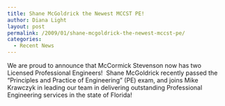 ```yaml
---
title: Shane McGoldrick the Newest MCCST PE!
author: Diana Light
layout: post
permalink: /2009/01/shane-mcgoldrick-the-newest-mccst-pe/
categories:
  - Recent News
---
```

We are proud to announce that McCormick Stevenson now has two Licensed Professional Engineers!  Shane McGoldrick recently passed the “Principles and Practice of Engineering” (PE) exam, and joins Mike Krawczyk in leading our team in delivering outstanding Professional Engineering services in the state of Florida!